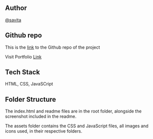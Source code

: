 
## Author

[@savita](https://github.com/Savi0301/)

## Github repo

This is the [link](https://github.com/Savi0301/portfolio) to the Github repo of the project

Visit Portfolio [Link](https://savi0301.github.io/portfolio/)

## Tech Stack

HTML, CSS,  JavaSCript


## Folder Structure

The index.html and readme files are in the root folder, alongside the screenshot included in the readme.

The assets folder contains the CSS and JavaScript files, all images and icons used, in their respective folders.



